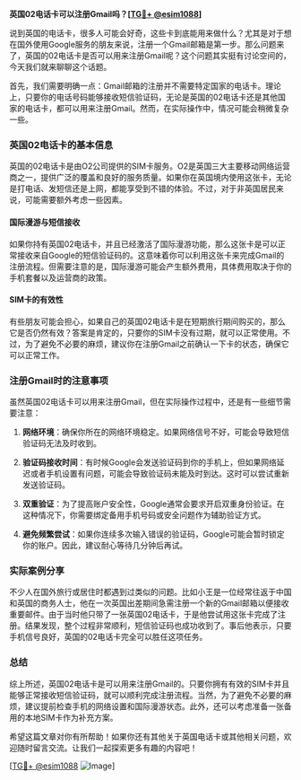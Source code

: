 **英国02电话卡可以注册Gmail吗？[[TG💪+ @esim1088](https://t.me/s/esim1088)]**

说到英国的电话卡，很多人可能会好奇，这些卡到底能用来做什么？尤其是对于想在国外使用Google服务的朋友来说，注册一个Gmail邮箱是第一步。那么问题来了，英国的02电话卡是否可以用来注册Gmail呢？这个问题其实挺有讨论空间的，今天我们就来聊聊这个话题。

首先，我们需要明确一点：Gmail邮箱的注册并不需要特定国家的电话卡。理论上，只要你的电话号码能够接收短信验证码，无论是英国的02电话卡还是其他国家的电话卡，都可以用来注册Gmail。然而，在实际操作中，情况可能会稍微复杂一些。

### 英国02电话卡的基本信息

英国的02电话卡是由O2公司提供的SIM卡服务。O2是英国三大主要移动网络运营商之一，提供广泛的覆盖和良好的服务质量。如果你在英国境内使用这张卡，无论是打电话、发短信还是上网，都能享受到不错的体验。不过，对于非英国居民来说，可能需要额外考虑一些因素。

#### 国际漫游与短信接收

如果你持有英国02电话卡，并且已经激活了国际漫游功能，那么这张卡是可以正常接收来自Google的短信验证码的。这意味着你可以利用这张卡来完成Gmail的注册流程。但需要注意的是，国际漫游可能会产生额外费用，具体费用取决于你的手机套餐以及运营商的政策。

#### SIM卡的有效性

有些朋友可能会担心，如果自己的英国02电话卡是在短期旅行期间购买的，那么它是否仍然有效？答案是肯定的，只要你的SIM卡没有过期，就可以正常使用。不过，为了避免不必要的麻烦，建议你在注册Gmail之前确认一下卡的状态，确保它可以正常工作。

### 注册Gmail时的注意事项

虽然英国02电话卡可以用来注册Gmail，但在实际操作过程中，还是有一些细节需要注意：

1. **网络环境**：确保你所在的网络环境稳定。如果网络信号不好，可能会导致短信验证码无法及时收到。
   
2. **验证码接收时间**：有时候Google会发送验证码到你的手机上，但如果网络延迟或者手机设置有问题，可能会导致验证码未能及时到达。这时可以尝试重新发送验证码。

3. **双重验证**：为了提高账户安全性，Google通常会要求开启双重身份验证。在这种情况下，你需要绑定备用手机号码或安全问题作为辅助验证方式。

4. **避免频繁尝试**：如果你连续多次输入错误的验证码，Google可能会暂时锁定你的账户。因此，建议耐心等待几分钟后再试。

### 实际案例分享

不少人在国外旅行或居住时都遇到过类似的问题。比如小王是一位经常往返于中国和英国的商务人士，他在一次英国出差期间急需注册一个新的Gmail邮箱以便接收重要邮件。由于当时他只带了一张英国02电话卡，于是他尝试用这张卡完成了注册。结果发现，整个过程非常顺利，短信验证码也成功收到了。事后他表示，只要手机信号良好，英国的02电话卡完全可以胜任这项任务。

### 总结

综上所述，英国02电话卡是可以用来注册Gmail的。只要你拥有有效的SIM卡并且能够正常接收短信验证码，就可以顺利完成注册流程。当然，为了避免不必要的麻烦，建议提前检查手机的网络设置和国际漫游状态。此外，还可以考虑准备一张备用的本地SIM卡作为补充方案。

希望这篇文章对你有所帮助！如果你还有其他关于英国电话卡或其他相关问题，欢迎随时留言交流。让我们一起探索更多有趣的内容吧！

[[TG💪+ @esim1088](https://t.me/s/esim1088) ![Image](https://i.postimg.cc/4NQfJmqS/Snipaste-2025-05-13-00-14-12.png)]